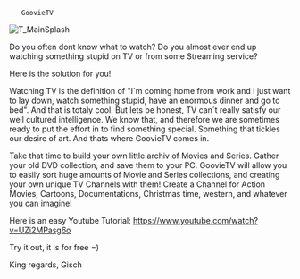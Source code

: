 
       
       GoovieTV
  ![T_MainSplash](https://github.com/Gisch23/GoovieTV/assets/23280839/b27d0b3e-0290-4f41-8370-6c981d724ca2)

  Do you often dont know what to watch? Do you almost ever end
  up watching something stupid on TV or from some Streaming service?
  
  Here is the solution for you!
  
  Watching TV is the definition of "I´m coming home from work and I just want to lay
  down, watch something stupid, have an enormous dinner and go to bed". 
  And that is totaly cool. But lets be honest, TV can´t really satisfy our
  well cultured intelligence. We know that, and therefore we are sometimes
  ready to put the effort in to find something special. Something that tickles
  our desire of art. And thats where GoovieTV comes in. 
  
  Take that time to build your own little archiv of Movies and Series. Gather
  your old DVD collection, and save them to your PC. GoovieTV will allow you
  to easily sort huge amounts of Movie and Series collections, and creating your
  own unique TV Channels with them! Create a Channel for Action Movies, Cartoons,
  Documentations, Christmas time, western, and whatever you can imagine!
  
  Here is an easy Youtube Tutorial:
  https://www.youtube.com/watch?v=UZi2MPasg6o
  
  Try it out, it is for free =)
  
  King regards, 
  Gisch
 
   
